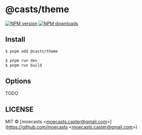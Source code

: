 # @casts/theme

[![NPM version](https://img.shields.io/npm/v/@casts/theme.svg?style=flat)](https://npmjs.org/package/@casts/theme)
[![NPM downloads](http://img.shields.io/npm/dm/@casts/theme.svg?style=flat)](https://npmjs.org/package/@casts/theme)

## Install

```bash
$ pnpm add @casts/theme
```

```bash
$ pnpm run dev
$ pnpm run build
```

## Options

TODO

## LICENSE

MIT © [moecasts &lt;moecasts.caster@gmail.com&gt;](https://github.com/moecasts &lt;moecasts.caster@gmail.com&gt;)
